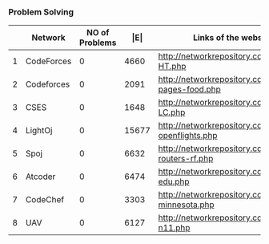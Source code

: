 ### Problem Solving 
|  | Network                                 | NO of Problems | \|E\| | Links of the websites                                           |
|------------|------------------------------------------------|-------|-------|--------------------------------------------------|
|          1 | CodeForces                    |  0             |  4660 | http://networkrepository.com/bio-DM-HT.php       |
|          2 | Codeforces                    |  0             |  2091 | http://networkrepository.com/fb-pages-food.php   |
|          3 | CSES                          |  0             |  1648 | http://networkrepository.com/bio-CE-LC.php       |
|          4 | LightOj                       |  0             | 15677 | http://networkrepository.com/inf-openflights.php |
|          5 | Spoj                          |  0             |  6632 | http://networkrepository.com/tech-routers-rf.php |
|          6 | Atcoder                       |  0             |  6474 | http://networkrepository.com/web-edu.php         |
|          7 | CodeChef                      |  0             |  3303 | http://networkrepository.com/road-minnesota.php  |
|          8 | UAV                           |  0             |  6127 | http://networkrepository.com/delaunay-n11.php    |

